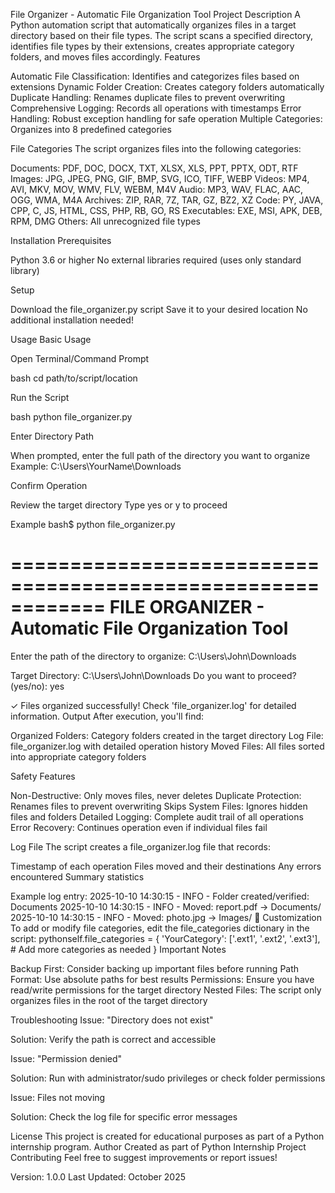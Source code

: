 File Organizer - Automatic File Organization Tool
Project Description
A Python automation script that automatically organizes files in a target directory based on their file types. The script scans a specified directory, identifies file types by their extensions, creates appropriate category folders, and moves files accordingly.
Features

Automatic File Classification: Identifies and categorizes files based on extensions
Dynamic Folder Creation: Creates category folders automatically
Duplicate Handling: Renames duplicate files to prevent overwriting
Comprehensive Logging: Records all operations with timestamps
Error Handling: Robust exception handling for safe operation
Multiple Categories: Organizes into 8 predefined categories

File Categories
The script organizes files into the following categories:

Documents: PDF, DOC, DOCX, TXT, XLSX, XLS, PPT, PPTX, ODT, RTF
Images: JPG, JPEG, PNG, GIF, BMP, SVG, ICO, TIFF, WEBP
Videos: MP4, AVI, MKV, MOV, WMV, FLV, WEBM, M4V
Audio: MP3, WAV, FLAC, AAC, OGG, WMA, M4A
Archives: ZIP, RAR, 7Z, TAR, GZ, BZ2, XZ
Code: PY, JAVA, CPP, C, JS, HTML, CSS, PHP, RB, GO, RS
Executables: EXE, MSI, APK, DEB, RPM, DMG
Others: All unrecognized file types

Installation
Prerequisites

Python 3.6 or higher
No external libraries required (uses only standard library)

Setup

Download the file_organizer.py script
Save it to your desired location
No additional installation needed!

Usage
Basic Usage

Open Terminal/Command Prompt

bash   cd path/to/script/location

Run the Script

bash   python file_organizer.py

Enter Directory Path

When prompted, enter the full path of the directory you want to organize
Example: C:\Users\YourName\Downloads


Confirm Operation

Review the target directory
Type yes or y to proceed



Example
bash$ python file_organizer.py

============================================================
FILE ORGANIZER - Automatic File Organization Tool
============================================================

Enter the path of the directory to organize: C:\Users\John\Downloads

Target Directory: C:\Users\John\Downloads
Do you want to proceed? (yes/no): yes

✓ Files organized successfully!
Check 'file_organizer.log' for detailed information.
Output
After execution, you'll find:

Organized Folders: Category folders created in the target directory
Log File: file_organizer.log with detailed operation history
Moved Files: All files sorted into appropriate category folders

Safety Features

Non-Destructive: Only moves files, never deletes
Duplicate Protection: Renames files to prevent overwriting
Skips System Files: Ignores hidden files and folders
Detailed Logging: Complete audit trail of all operations
Error Recovery: Continues operation even if individual files fail

Log File
The script creates a file_organizer.log file that records:

Timestamp of each operation
Files moved and their destinations
Any errors encountered
Summary statistics

Example log entry:
2025-10-10 14:30:15 - INFO - Folder created/verified: Documents
2025-10-10 14:30:15 - INFO - Moved: report.pdf → Documents/
2025-10-10 14:30:15 - INFO - Moved: photo.jpg → Images/
🔧 Customization
To add or modify file categories, edit the file_categories dictionary in the script:
pythonself.file_categories = {
    'YourCategory': ['.ext1', '.ext2', '.ext3'],
    # Add more categories as needed
}
Important Notes

Backup First: Consider backing up important files before running
Path Format: Use absolute paths for best results
Permissions: Ensure you have read/write permissions for the target directory
Nested Files: The script only organizes files in the root of the target directory

Troubleshooting
Issue: "Directory does not exist"

Solution: Verify the path is correct and accessible

Issue: "Permission denied"

Solution: Run with administrator/sudo privileges or check folder permissions

Issue: Files not moving

Solution: Check the log file for specific error messages

License
This project is created for educational purposes as part of a Python internship program.
Author
Created as part of Python Internship Project
Contributing
Feel free to suggest improvements or report issues!

Version: 1.0.0
Last Updated: October 2025
